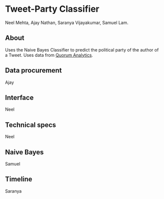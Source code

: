 # Tweet-Party Classifier

Neel Mehta, Ajay Nathan, Saranya Vijayakumar, Samuel Lam.

## About
Uses the Naive Bayes Classifier to predict the political party of the author of a Tweet. Uses data from [Quorum Analytics](https://quorum.us).

## Data procurement
Ajay

## Interface
Neel

## Technical specs
Neel

## Naive Bayes
Samuel

## Timeline
Saranya